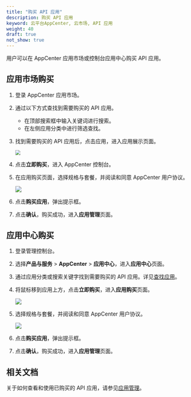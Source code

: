 ```yaml
---
title: "购买 API 应用"
description: 购买 API 应用
keyword: 云平台AppCenter, 云市场, API 应用
weight: 40
draft: true
not_show: true
---
```


<!--API应用当前仅在企业云中支持-->

用户可以在 AppCenter 应用市场或控制台应用中心购买 API 应用。

## 应用市场购买

1. 登录 AppCenter 应用市场。

2. 通过以下方式查找到需要购买的 API 应用。

   - 在顶部搜索框中输入关键词进行搜索。
   - 在左侧应用分类中进行筛选查找。

3. 找到需要购买的 API 应用后，点击应用，进入应用展示页面。

   <img src="../../../_images/api_app_display.png" style="zoom:80%;"  />

4. 点击**立即购买**，进入 AppCenter 控制台。

5. 在应用购买页面，选择规格与套餐，并阅读和同意 AppCenter 用户协议。

   <img src="../../../_images/bug_api_app.png"  />

6. 点击**购买应用**，弹出提示框。

7. 点击**确认**，购买成功，进入**应用管理**页面。

## 应用中心购买

1. 登录管理控制台。

2. 选择**产品与服务** > **AppCenter** > **应用中心**，进入**应用中心**页面。

1. 通过应用分类或搜索关键字找到需要购买的 API 应用。详见[查找应用](/appcenter/app_center/manual/10_find_app/)。

1. 将鼠标移到应用上方，点击**立即购买**，进入**应用购买**页面。

   <img src="../../../_images/console_bug_api_1.png"  />

2. 选择规格与套餐，并阅读和同意 AppCenter 用户协议。

   <img src="../../../_images/bug_api_app.png"  />

3. 点击**购买应用**，弹出提示框。

7. 点击**确认**，购买成功，进入**应用管理**页面。

   

## 相关文档

关于如何查看和使用已购买的 API 应用，请参见[应用管理](/appcenter/app_center/manual/30_mgmt_app/)。



